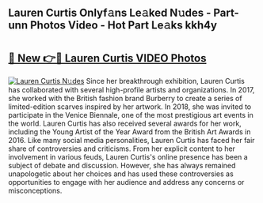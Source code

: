 ## Lauren Curtis Onlyf𝚊ns Le𝚊ked N𝚞des - Part-unn Photos Video - Hot Part Le𝚊ks kkh4y

# <h2><a href="http://ab53693.deff.icu/?id=Lauren+Curtis">🔗 New 👉🔴 Lauren Curtis VIDEO Photos</a></h2>

[![Lauren Curtis N𝚞des](https://i.imgur.com/rIISA9y.gif)](http://ab53693.deff.icu/?id=Lauren+Curtis)
Since her breakthrough exhibition, Lauren Curtis has collaborated with several high-profile artists and organizations. In 2017, she worked with the British fashion brand Burberry to create a series of limited-edition scarves inspired by her artwork. In 2018, she was invited to participate in the Venice Biennale, one of the most prestigious art events in the world. Lauren Curtis has also received several awards for her work, including the Young Artist of the Year Award from the British Art Awards in 2016. Like many social media personalities, Lauren Curtis has faced her fair share of controversies and criticisms. From her explicit content to her involvement in various feuds, Lauren Curtis's online presence has been a subject of debate and discussion. However, she has always remained unapologetic about her choices and has used these controversies as opportunities to engage with her audience and address any concerns or misconceptions.
